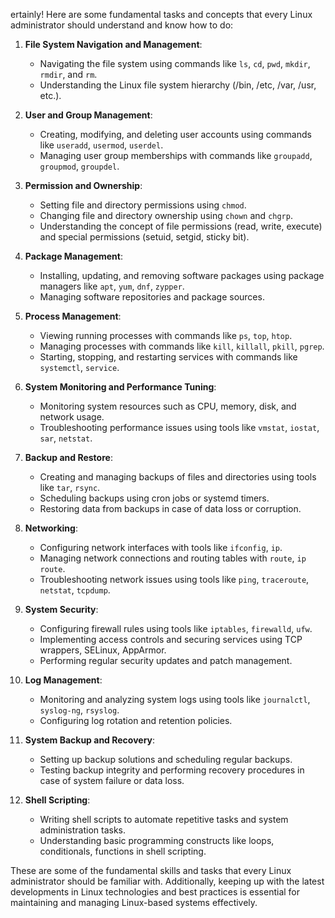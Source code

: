 ertainly! Here are some fundamental tasks and concepts that every Linux administrator should understand and know how to do:

1. **File System Navigation and Management**:
   - Navigating the file system using commands like `ls`, `cd`, `pwd`, `mkdir`, `rmdir`, and `rm`.
   - Understanding the Linux file system hierarchy (/bin, /etc, /var, /usr, etc.).

2. **User and Group Management**:
   - Creating, modifying, and deleting user accounts using commands like `useradd`, `usermod`, `userdel`.
   - Managing user group memberships with commands like `groupadd`, `groupmod`, `groupdel`.

3. **Permission and Ownership**:
   - Setting file and directory permissions using `chmod`.
   - Changing file and directory ownership using `chown` and `chgrp`.
   - Understanding the concept of file permissions (read, write, execute) and special permissions (setuid, setgid, sticky bit).

4. **Package Management**:
   - Installing, updating, and removing software packages using package managers like `apt`, `yum`, `dnf`, `zypper`.
   - Managing software repositories and package sources.

5. **Process Management**:
   - Viewing running processes with commands like `ps`, `top`, `htop`.
   - Managing processes with commands like `kill`, `killall`, `pkill`, `pgrep`.
   - Starting, stopping, and restarting services with commands like `systemctl`, `service`.

6. **System Monitoring and Performance Tuning**:
   - Monitoring system resources such as CPU, memory, disk, and network usage.
   - Troubleshooting performance issues using tools like `vmstat`, `iostat`, `sar`, `netstat`.

7. **Backup and Restore**:
   - Creating and managing backups of files and directories using tools like `tar`, `rsync`.
   - Scheduling backups using cron jobs or systemd timers.
   - Restoring data from backups in case of data loss or corruption.

8. **Networking**:
   - Configuring network interfaces with tools like `ifconfig`, `ip`.
   - Managing network connections and routing tables with `route`, `ip route`.
   - Troubleshooting network issues using tools like `ping`, `traceroute`, `netstat`, `tcpdump`.

9. **System Security**:
   - Configuring firewall rules using tools like `iptables`, `firewalld`, `ufw`.
   - Implementing access controls and securing services using TCP wrappers, SELinux, AppArmor.
   - Performing regular security updates and patch management.

10. **Log Management**:
    - Monitoring and analyzing system logs using tools like `journalctl`, `syslog-ng`, `rsyslog`.
    - Configuring log rotation and retention policies.

11. **System Backup and Recovery**:
    - Setting up backup solutions and scheduling regular backups.
    - Testing backup integrity and performing recovery procedures in case of system failure or data loss.

12. **Shell Scripting**:
    - Writing shell scripts to automate repetitive tasks and system administration tasks.
    - Understanding basic programming constructs like loops, conditionals, functions in shell scripting.

These are some of the fundamental skills and tasks that every Linux administrator should be familiar with. Additionally, keeping up with the latest developments in Linux technologies and best practices is essential for maintaining and managing Linux-based systems effectively.
